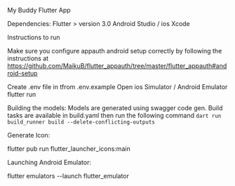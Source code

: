 My Buddy Flutter App

Dependencies:
Flutter > version 3.0
Android Studio / ios Xcode


Instructions to run

Make sure you configure appauth android setup correctly by following the instructions at https://github.com/MaikuB/flutter_appauth/tree/master/flutter_appauth#android-setup

Create .env file in tfrom .env.example
Open ios Simulator / Android Emulator
flutter run

Building the models:
Models are generated using swagger code gen.
Build tasks are available in build.yaml then run the following command
```dart run build_runner build --delete-conflicting-outputs```



Generate Icon:

flutter pub run flutter_launcher_icons:main

Launching Android Emulator:

flutter emulators --launch flutter_emulator

